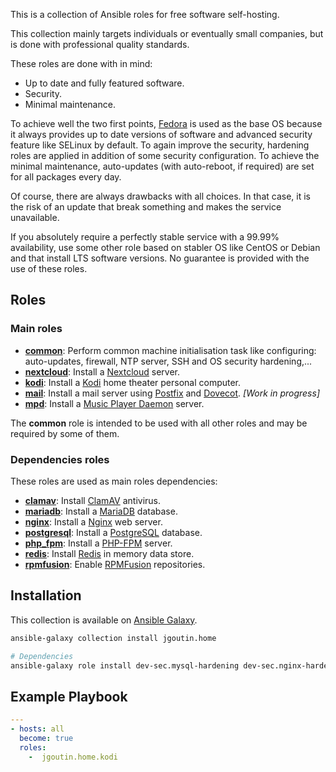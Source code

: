 This is a collection of Ansible roles for free software self-hosting.

This collection mainly targets individuals or eventually small companies, but is
done with professional quality standards.

These roles are done with in mind:

* Up to date and fully featured software.
* Security.
* Minimal maintenance.

To achieve well the two first points, [Fedora](https://getfedora.org/) is used
as the base OS because it always provides up to date versions of software and
advanced security feature like SELinux by default.
To again improve the security, hardening roles are applied in addition of some
security configuration.
To achieve the minimal maintenance, auto-updates (with auto-reboot, if required)
are set for all packages every day.

Of course, there are always drawbacks with all choices. In that case, it is the
risk of an update that break something and makes the service unavailable.

If you absolutely require a perfectly stable service with a 99.99% availability,
use some other role based on stabler OS like CentOS or Debian and that install
LTS software versions.
No guarantee is provided with the use of these roles.

## Roles

### Main roles

* [**common**](docs/common.md): Perform common machine initialisation task like
  configuring: auto-updates, firewall, NTP server, SSH and OS security
  hardening,...
* [**nextcloud**](docs/nextcloud.md): Install a
  [Nextcloud](https://nextcloud.com) server.
* [**kodi**](docs/kodi.md): Install a [Kodi](https://kodi.tv) home theater
  personal computer.
* [**mail**](docs/mail.md): Install a mail server using
  [Postfix](http://www.postfix.org/) and [Dovecot](https://www.dovecot.org/).
  *[Work in progress]*
* [**mpd**](docs/mpd.md): Install a
  [Music Player Daemon](https://www.musicpd.org/) server.

The **common** role is intended to be used with all other roles and may be
required by some of them.

### Dependencies roles

These roles are used as main roles dependencies:

* [**clamav**](docs/clamav.md): Install [ClamAV](https://www.clamav.net)
  antivirus.
* [**mariadb**](docs/mariadb.md): Install a [MariaDB](https://mariadb.org)
  database.
* [**nginx**](docs/nginx.md): Install a [Nginx](https://nginx.org) web server.
* [**postgresql**](docs/postgresql.md): Install a
  [PostgreSQL](https://www.postgresql.org) database.
* [**php_fpm**](docs/php_fpm.md): Install a [PHP-FPM](https://php-fpm.org)
  server.
* [**redis**](docs/redis.md): Install [Redis](https://redis.io) in memory data
  store.
* [**rpmfusion**](docs/rpmfusion.md): Enable [RPMFusion](https://rpmfusion.org)
  repositories.

## Installation

This collection is available on
[Ansible Galaxy](https://galaxy.ansible.com/jgoutin/home).

```bash
ansible-galaxy collection install jgoutin.home

# Dependencies
ansible-galaxy role install dev-sec.mysql-hardening dev-sec.nginx-hardening dev-sec.os-hardening dev-sec.ssh-hardening
```

## Example Playbook

```yaml
---
- hosts: all
  become: true
  roles:
    -  jgoutin.home.kodi
```
